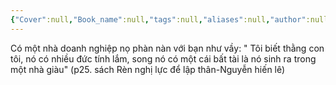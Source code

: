 ```yaml
---
{"Cover":null,"Book_name":null,"tags":null,"aliases":null,"author":null,"link":null,"dg-publish":true,"image":"https://images.unsplash.com/photo-1612436395449-279ee9a6afd0?crop=entropy&cs=tinysrgb&fit=max&fm=jpg&ixid=M3wzNjAwOTd8MHwxfHNlYXJjaHwxfHxsb3NlcnxlbnwwfDB8fHwxNzA0Mjc0Nzk2fDA&ixlib=rb-4.0.3&q=80&w=1080","permalink":"/Book_ Reading 2024/Những câu nói hay trong sách/Bất tài/","dgPassFrontmatter":true,"noteIcon":"2","created":"2023-12-15T08:45:47.192+07:00","updated":"2024-01-03T16:40:08.113+07:00"}
---
```




Có một nhà doanh nghiệp nọ phàn nàn với bạn như vầy: " Tôi biết thằng con tôi, nó có nhiều đức tính lắm, song nó có một cái bất tài là nó sinh ra trong một nhà giàu"
(p25. sách Rèn nghị lực để lập thân-Nguyễn hiến lê)